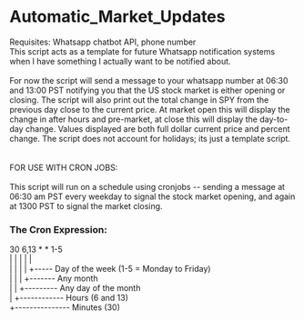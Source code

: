 # Automatic_Market_Updates
Requisites: Whatsapp chatbot API, phone number
\
This script acts as a template for future Whatsapp notification systems when I have something I actually want to be notified
about.\
\
For now the script will send a message to your whatsapp number at 06:30 and 13:00 PST notifying you that the US stock market
is either opening or closing. The script will also print out the total change in SPY from the previous day close to the current
price. At market open this will display the change in after hours and pre-market, at close this will display the day-to-day
change. Values displayed are both full dollar current price and percent change.
The script does not account for holidays; its just a template script.\
\
\
FOR USE WITH CRON JOBS:\
\
This script will run on a schedule using cronjobs -- sending a message at 06:30 am PST every weekday to signal the stock
market opening, and again at 1300 PST to signal the market closing.

### The Cron Expression:

30 6,13 * * 1-5\
|  |  | |  |\
|  |  | |  +----- Day of the week (1-5 = Monday to Friday)\
|  |  | +------- Any month\
|  |  +--------- Any day of the month\
|  +------------ Hours (6 and 13)\
+--------------- Minutes (30)
